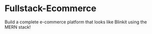 # Fullstack-Ecommerce
Build a complete e-commerce platform that looks like Blinkit using the MERN stack! 
